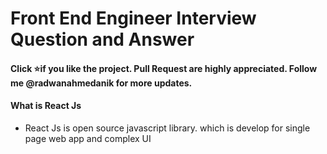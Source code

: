 # Front End Engineer Interview Question and Answer
#### Click ⭐if you like the project. Pull Request are highly appreciated. Follow me @radwanahmedanik for more updates.


#### What is React Js
- React Js is open source javascript library. which is develop for single page web app and complex UI

